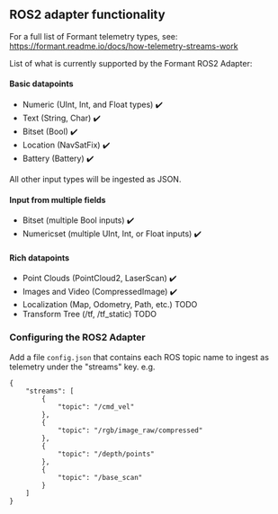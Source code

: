 ## ROS2 adapter functionality

For a full list of Formant telemetry types, see: https://formant.readme.io/docs/how-telemetry-streams-work

List of what is currently supported by the Formant ROS2 Adapter:

#### Basic datapoints
- Numeric (UInt, Int, and Float types) :heavy_check_mark:
- Text (String, Char) :heavy_check_mark:
- Bitset (Bool) :heavy_check_mark:
- Location (NavSatFix) :heavy_check_mark:
- Battery (Battery) :heavy_check_mark:

All other input types will be ingested as JSON.

#### Input from multiple fields
- Bitset (multiple Bool inputs) :heavy_check_mark:
- Numericset (multiple UInt, Int, or Float inputs) :heavy_check_mark:

#### Rich datapoints
- Point Clouds (PointCloud2, LaserScan) :heavy_check_mark:
- Images and Video (CompressedImage) :heavy_check_mark:
- Localization (Map, Odometry, Path, etc.) TODO 
- Transform Tree (/tf, /tf_static) TODO

### Configuring the ROS2 Adapter

Add a file `config.json` that contains each ROS topic name to ingest as telemetry under the "streams" key. e.g.

```
{
    "streams": [
        {
            "topic": "/cmd_vel"
        },
        {
            "topic": "/rgb/image_raw/compressed"
        },
        {
            "topic": "/depth/points"
        },
        {
            "topic": "/base_scan"
        }
    ]
}
```
